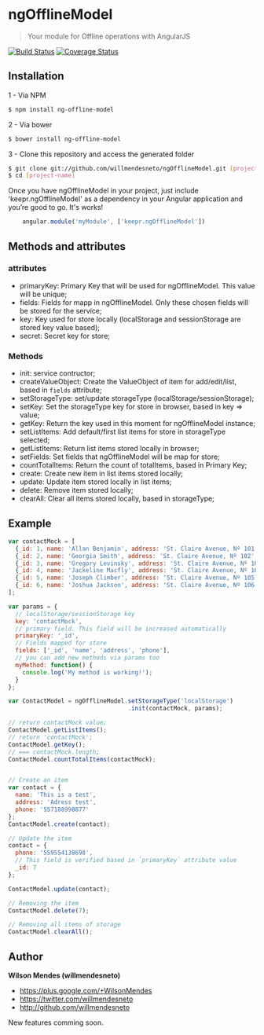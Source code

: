 # ngOfflineModel

> Your module for Offline operations with AngularJS

[![Build Status](https://travis-ci.org/willmendesneto/ngOfflineModel.png?branch=master)](https://travis-ci.org/willmendesneto/ngOfflineModel)
[![Coverage Status](https://coveralls.io/repos/willmendesneto/ngOfflineModel/badge.svg?branch=master)](https://coveralls.io/r/willmendesneto/ngOfflineModel?branch=master)

## Installation

1 - Via NPM

```bash
$ npm install ng-offline-model
```

2 - Via bower

```bash
$ bower install ng-offline-model
```

3 - Clone this repository and access the generated folder

```bash
$ git clone git://github.com/willmendesneto/ngOfflineModel.git [project-name]
$ cd [project-name]
```
Once you have ngOfflineModel in your project, just include 'keepr.ngOfflineModel' as a dependency in your Angular application and you’re good to go. It's works!

```javascript
    angular.module('myModule', ['keepr.ngOfflineModel'])
```

## Methods and attributes

### attributes

- primaryKey: Primary Key that will be used for ngOfflineModel. This value will be unique;
- fields: Fields for mapp in ngOfflineModel. Only these chosen fields will be stored for the service;
- key: Key used for store locally (localStorage and sessionStorage are stored key value based);
- secret: Secret key for store;

### Methods

- init: service contructor;
- createValueObject: Create the ValueObject of item for add/edit/list, based in `fields` attribute;
- setStorageType: set/update storageType (localStorage/sessionStorage);
- setKey: Set the storageType key for store in browser, based in key => value;
- getKey: Return the key used in this moment for ngOfflineModel instance;
- setListItems: Add default/first list items for store in storageType selected;
- getListItems: Return list items stored locally in browser;
- setFields: Set fields that ngOfflineModel will be map for store;
- countTotalItems: Return the count of totalItems, based in Primary Key;
- create: Create new item in list items stored locally;
- update: Update item stored locally in list items;
- delete: Remove item stored locally;
- clearAll: Clear all items stored locally, based in storageType;

## Example

```javascript
var contactMock = [
  {_id: 1, name: 'Allan Benjamin', address: 'St. Claire Avenue, Nº 101', phone: '557188339933'},
  {_id: 2, name: 'Georgia Smith', address: 'St. Claire Avenue, Nº 102', phone: '557188339933'},
  {_id: 3, name: 'Gregory Levinsky', address: 'St. Claire Avenue, Nº 103', phone: '557188339933'},
  {_id: 4, name: 'Jackeline Macfly', address: 'St. Claire Avenue, Nº 104', phone: '557188339933'},
  {_id: 5, name: 'Joseph Climber', address: 'St. Claire Avenue, Nº 105', phone: '557188339933'},
  {_id: 6, name: 'Joshua Jackson', address: 'St. Claire Avenue, Nº 106', phone: '557188339933'}
];

var params = {
  // localStorage/sessionStorage key
  key: 'contactMock',
  // primary field. This field will be increased automatically
  primaryKey: '_id',
  // Fields mapped for store
  fields: ['_id', 'name', 'address', 'phone'],
  // you can add new methods via params too
  myMethod: function() {
    console.log('My method is working!');
  }
};

var ContactModel = ngOfflineModel.setStorageType('localStorage')
                                  .init(contactMock, params);

// return contactMock value;
ContactModel.getListItems();
// return 'contactMock';
ContactModel.getKey();
// === contactMock.length;
ContactModel.countTotalItems(contactMock);


// Create an item
var contact = {
  name: 'This is a test',
  address: 'Adress test',
  phone: '557188998877'
};
ContactModel.create(contact);

// Update the item
contact = {
  phone: '559554138698',
  // This field is verified based in `primaryKey` attribute value
  _id: 7
};

ContactModel.update(contact);

// Removing the item
ContactModel.delete(7);

// Removing all items of storage
ContactModel.clearAll();
```

## Author

**Wilson Mendes (willmendesneto)**
+ <https://plus.google.com/+WilsonMendes>
+ <https://twitter.com/willmendesneto>
+ <http://github.com/willmendesneto>


New features comming soon.
